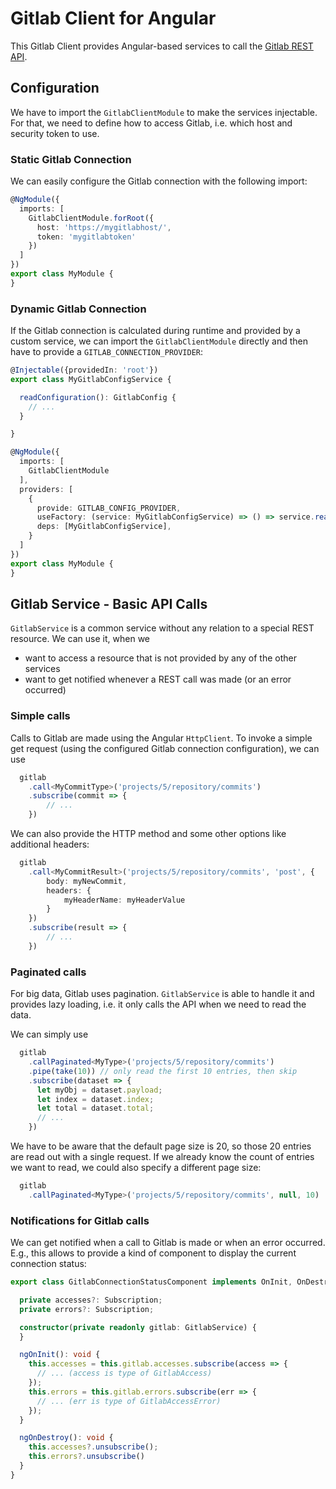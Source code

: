 # Gitlab Client for Angular

This Gitlab Client provides Angular-based services to
call the [Gitlab REST API](https://docs.gitlab.com/ee/api/index.html).

## Configuration

We have to import the `GitlabClientModule` to make the services injectable.
For that, we need to define how to access Gitlab, i.e. which
host and security token to use.

### Static Gitlab Connection

We can easily configure the Gitlab connection with the following import:

```typescript
@NgModule({
  imports: [
    GitlabClientModule.forRoot({
      host: 'https://mygitlabhost/',
      token: 'mygitlabtoken'
    })
  ]
})
export class MyModule {
}
```

### Dynamic Gitlab Connection

If the Gitlab connection is calculated during runtime and provided by a custom service,
we can import the `GitlabClientModule` directly and then have to provide a `GITLAB_CONNECTION_PROVIDER`:

```typescript
@Injectable({providedIn: 'root'})
export class MyGitlabConfigService {

  readConfiguration(): GitlabConfig {
    // ...
  }

}

@NgModule({
  imports: [
    GitlabClientModule
  ],
  providers: [
    {
      provide: GITLAB_CONFIG_PROVIDER,
      useFactory: (service: MyGitlabConfigService) => () => service.readConfiguration(),
      deps: [MyGitlabConfigService],
    }
  ]
})
export class MyModule {
}
```

## Gitlab Service - Basic API Calls

`GitlabService` is a common service without any relation to a special REST resource.
We can use it, when we

- want to access a resource that is not provided by any of the other services
- want to get notified whenever a REST call was made (or an error occurred)

### Simple calls

Calls to Gitlab are made using the Angular `HttpClient`. To invoke a simple get request
(using the configured Gitlab connection configuration), we can use

```typescript
  gitlab
    .call<MyCommitType>('projects/5/repository/commits')
    .subscribe(commit => {
        // ...
    })
```

We can also provide the HTTP method and some other options like additional headers:

```typescript
  gitlab
    .call<MyCommitResult>('projects/5/repository/commits', 'post', {
        body: myNewCommit,
        headers: {
            myHeaderName: myHeaderValue
        }
    })
    .subscribe(result => {
        // ...
    })
```

### Paginated calls

For big data, Gitlab uses pagination. `GitlabService` is able to handle it
and provides lazy loading, i.e. it only calls the API when we need to read the data.

We can simply use

```typescript
  gitlab
    .callPaginated<MyType>('projects/5/repository/commits')
    .pipe(take(10)) // only read the first 10 entries, then skip
    .subscribe(dataset => {
      let myObj = dataset.payload;
      let index = dataset.index;
      let total = dataset.total;
      // ...
    })
```

We have to be aware that the default page size is 20, so those 20 entries are read out with a single request.
If we already know the count of entries we want to read, we could also specify a different page size:

```typescript
  gitlab
    .callPaginated<MyType>('projects/5/repository/commits', null, 10)
```

### Notifications for Gitlab calls

We can get notified when a call to Gitlab is made or when an error occurred.
E.g., this allows to provide a kind of component to display the current connection status:

```typescript
export class GitlabConnectionStatusComponent implements OnInit, OnDestroy {

  private accesses?: Subscription;
  private errors?: Subscription;

  constructor(private readonly gitlab: GitlabService) {
  }

  ngOnInit(): void {
    this.accesses = this.gitlab.accesses.subscribe(access => {
      // ... (access is type of GitlabAccess)
    });
    this.errors = this.gitlab.errors.subscribe(err => {
      // ... (err is type of GitlabAccessError)
    });
  }

  ngOnDestroy(): void {
    this.accesses?.unsubscribe();
    this.errors?.unsubscribe()
  }
}
```
